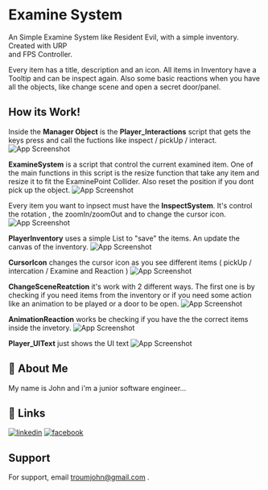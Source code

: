 # Examine System

An Simple Examine System like Resident Evil, with a simple inventory. Created with URP  
and FPS Controller.

Every item has a title, description and an icon. All items in Inventory have a Tooltip 
and can be inspect again.
Also some basic reactions when you have all the objects, like change scene 
and open a secret door/panel.

## How its Work!

Inside the __Manager Object__ is the __Player_Interactions__ script that gets the keys
press and call the fuctions like inspect / pickUp / interact.
![App Screenshot](https://via.placeholder.com/468x300?text=App+Screenshot+Here)

__ExamineSystem__ is a script that control the current examined item. 
One of the main functions in this script is the resize function that take any item 
and resize it to fit the ExaminePoint Collider. Also reset the position if you 
dont pick up the object.
![App Screenshot](https://via.placeholder.com/468x300?text=App+Screenshot+Here)

Every item you want to inpsect must have the __InspectSystem__. It's control the 
rotation , the zoomIn/zoomOut and to change the cursor icon.
![App Screenshot](https://via.placeholder.com/468x300?text=App+Screenshot+Here)

__PlayerInventory__ uses a simple List<GameObject> to "save" the items. An update the 
canvas of the inventory.
![App Screenshot](https://via.placeholder.com/468x300?text=App+Screenshot+Here)

__CursorIcon__ changes the cursor icon as you see different items 
( pickUp / intercation / Examine and Reaction )
![App Screenshot](https://via.placeholder.com/468x300?text=App+Screenshot+Here)

__ChangeSceneReatction__ it's work with 2 different ways.
The first one is by checking if you need items from the inventory 
or if you need some action like an animation to be played or a door to be open.
![App Screenshot](https://via.placeholder.com/468x300?text=App+Screenshot+Here)

__AnimationReaction__ works be checking if you have the the correct items inside 
the invetory.
![App Screenshot](https://via.placeholder.com/468x300?text=App+Screenshot+Here)

__Player_UIText__ just shows the UI text 
![App Screenshot](https://via.placeholder.com/468x300?text=App+Screenshot+Here)





## 🚀 About Me
My name is John and i'm a junior software engineer...


## 🔗 Links
[![linkedin](https://img.shields.io/badge/linkedin-0A66C2?style=for-the-badge&logo=linkedin&logoColor=white)](https://www.linkedin.com/in/giannis-sakkas-a67587260/)
[![facebook](https://img.shields.io/badge/facebook-0000FF?style=for-the-badge&logo=facebook&logoColor=white)](https://www.facebook.com/giannis.sakkas.5)


## Support

For support, email troumjohn@gmail.com .


